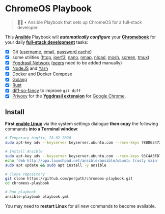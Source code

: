 # ChromeOS Playbook

> 👨‍💻 • Ansible Playbook that sets up ChromeOS for a full-stack developer.

This **[Ansible](https://www.ansible.com/)** Playbook will ***automatically configure*** your **[Chromebook](https://www.google.com/chromebook/shop/)** for your daily **[full-stack development](https://g.co/kgs/3YJzcA)** tasks:

- [x] Git ([username](https://help.github.com/en/github/using-git/setting-your-username-in-git), [email](https://help.github.com/en/github/setting-up-and-managing-your-github-user-account/setting-your-commit-email-address), [password cache](https://help.github.com/en/github/using-git/caching-your-github-password-in-git))
- [x] some utilities ([htop](https://hisham.hm/htop/), [iperf3](https://iperf.fr/), [nano](https://www.nano-editor.org/), [nmap](https://nmap.org/), [nload](https://github.com/rolandriegel/nload), [mosh](https://mosh.org/), [screen](https://www.gnu.org/software/screen/), [tmux](https://github.com/tmux/tmux/wiki))
- [x] [Yggdrasil Network](https://yggdrasil-network.github.io/) ([peers](https://github.com/yggdrasil-network/public-peers) need to be added manually)
- [x] [NodeJS](https://nodejs.org/) and [Yarn](https://yarnpkg.com/)
- [x] [Docker](https://www.docker.com/) and [Docker Compose](https://docs.docker.com/compose/)
- [x] [Golang](https://golang.org/)
- [x] [Rust](https://www.rust-lang.org/)
- [x] [diff-so-fancy](https://github.com/so-fancy/diff-so-fancy) to improve `git diff`
- [x] [Privoxy](https://www.privoxy.org/) for the **[Yggdrasil extension](https://github.com/perguth/yggdrasil-chromeos)** for [Google Chrome](https://www.google.com/chrome/).

## Install

**First [enable Linux](https://support.google.com/chromebook/answer/9145439?hl=en)** via the system settings dialogue **then copy** the following commands **into a Terminal window**:

```bash
# Temporary bugfix, 28.02.2020
sudo apt-key adv --keyserver keyserver.ubuntu.com --recv-keys 78BD65473CB3BD13

# Install Ansible
sudo apt-key adv --keyserver keyserver.ubuntu.com --recv-keys 93C4A3FD7BB9C367
echo 'deb http://ppa.launchpad.net/ansible/ansible/ubuntu trusty main' | sudo tee /etc/apt/sources.list.d/ansible.list
sudo apt update && sudo apt install -y ansible

# Clone repository
git clone https://github.com/perguth/chromeos-playbook.git
cd chromeos-playbook

# Run playbook
ansible-playbook playbook.yml
```

You may need to **restart Linux** for all new commands to become available.
